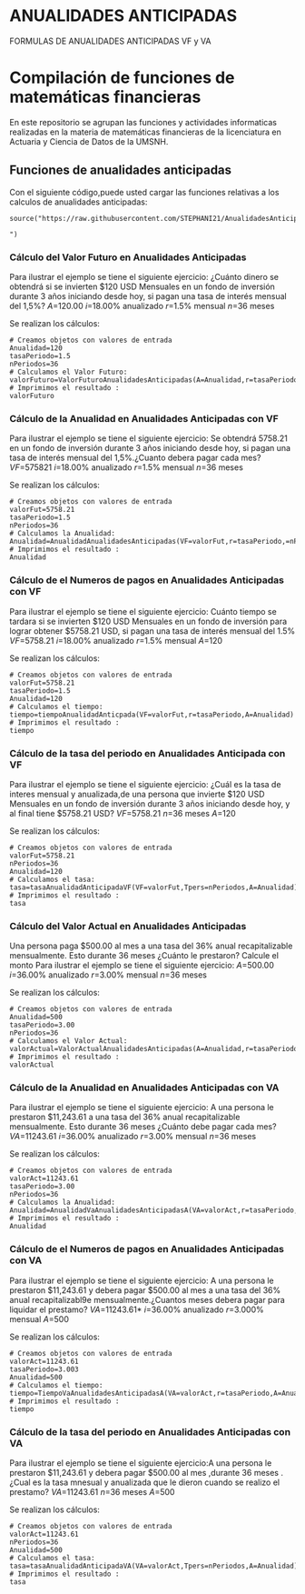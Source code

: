 
# ANUALIDADES ANTICIPADAS
FORMULAS DE ANUALIDADES ANTICIPADAS VF y VA
# Compilación de funciones de matemáticas financieras 

En este repositorio se agrupan las funciones y actividades informaticas realizadas en la materia de matemáticas financieras  de la licenciatura en Actuaria y Ciencia de Datos de la UMSNH.

## Funciones de anualidades anticipadas

Con el siguiente código,puede usted cargar las funciones relativas a los calculos de anualidades anticipadas:

```{r}
source("https://raw.githubusercontent.com/STEPHANI21/AnualidadesAnticipadasFunciones/refs/heads/main/formulasAnualidadesAnticipadas%20(1).R

")
```

### Cálculo del Valor Futuro en Anualidades Anticipadas 
Para ilustrar el ejemplo se tiene el siguiente ejercicio:
¿Cuánto dinero se obtendrá si se invierten $120 USD Mensuales en un fondo de inversión durante 3 años iniciando desde hoy, si pagan una tasa de interés mensual del 1,5%?
$A$=120.00
$i$=18.00% anualizado
$r$=1.5% mensual
$n$=36 meses

Se realizan los cálculos:
```{r}
# Creamos objetos con valores de entrada
Anualidad=120
tasaPeriodo=1.5
nPeriodos=36
# Calculamos el Valor Futuro:
valorFuturo=ValorFuturoAnualidadesAnticipadas(A=Anualidad,r=tasaPeriodo,n=nPeriodos)
# Imprimimos el resultado :
valorFuturo
```

### Cálculo de la Anualidad en Anualidades Anticipadas con VF

Para ilustrar el ejemplo se tiene el siguiente ejercicio:
Se obtendrá 5758.21 en un fondo de inversión durante 3 años iniciando desde hoy, si pagan una tasa de interés mensual del 1,5%.¿Cuanto debera pagar cada mes?
$VF$=575821
$i$=18.00% anualizado
$r$=1.5% mensual
$n$=36 meses

Se realizan los cálculos:
```{r}
# Creamos objetos con valores de entrada
valorFut=5758.21
tasaPeriodo=1.5
nPeriodos=36
# Calculamos la Anualidad:
Anualidad=AnualidadAnualidadesAnticipadas(VF=valorFut,r=tasaPeriodo,=nPeriodos)
# Imprimimos el resultado :
Anualidad
```
### Cálculo de el Numeros de pagos en Anualidades Anticipadas con VF

Para ilustrar el ejemplo se tiene el siguiente ejercicio:
Cuánto tiempo se tardara si se invierten $120 USD Mensuales en un fondo de inversión para lograr obtener $5758.21 USD, si pagan una tasa de interés mensual del 1.5%
$VF$=5758.21
$i$=18.00% anualizado
$r$=1.5% mensual
$A$=120

Se realizan los cálculos:
```{r}
# Creamos objetos con valores de entrada
valorFut=5758.21
tasaPeriodo=1.5
Anualidad=120
# Calculamos el tiempo:
tiempo=tiempoAnualidadAnticpada(VF=valorFut,r=tasaPeriodo,A=Anualidad)
# Imprimimos el resultado :
tiempo
```
### Cálculo de la tasa del periodo en Anualidades Anticipada con VF

Para ilustrar el ejemplo se tiene el siguiente ejercicio:
¿Cuál es la tasa de interes mensual y anualizada,de una persona que invierte $120 USD Mensuales en un fondo de inversión durante 3 años iniciando desde hoy, y al final tiene $5758.21 USD?
$VF$=5758.21
$n$=36 meses
$A$=120

Se realizan los cálculos:
```{r}
# Creamos objetos con valores de entrada
valorFut=5758.21
nPeriodos=36
Anualidad=120
# Calculamos el tasa:
tasa=tasaAnualidadAnticipadaVF(VF=valorFut,Tpers=nPeriodos,A=Anualidad)
# Imprimimos el resultado :
tasa
```
### Cálculo del Valor Actual en Anualidades Anticipadas

Una persona paga $500.00 al mes a una tasa del 36% anual recapitalizable mensualmente. Esto durante 36 meses ¿Cuánto le prestaron? Calcule el monto
Para ilustrar el ejemplo se tiene el siguiente ejercicio:
$A$=500.00
$i$=36.00% anualizado
$r$=3.00% mensual
$n$=36 meses

Se realizan los cálculos:
```{r}
# Creamos objetos con valores de entrada
Anualidad=500
tasaPeriodo=3.00
nPeriodos=36
# Calculamos el Valor Actual:
valorActual=ValorActualAnualidadesAnticipadas(A=Anualidad,r=tasaPeriodo,n=nPeriodos)
# Imprimimos el resultado :
valorActual
```
### Cálculo de la Anualidad en Anualidades Anticipadas con VA

Para ilustrar el ejemplo se tiene el siguiente ejercicio:
A una persona le prestaron $11,243.61 a una tasa del 36% anual recapitalizable mensualmente. Esto durante 36 meses ¿Cuánto debe pagar cada mes? 
$VA$=11243.61
$i$=36.00% anualizado
$r$=3.00% mensual
$n$=36 meses

Se realizan los cálculos:
```{r}
# Creamos objetos con valores de entrada
valorAct=11243.61
tasaPeriodo=3.00
nPeriodos=36
# Calculamos la Anualidad:
Anualidad=AnualidadVaAnualidadesAnticipadasA(VA=valorAct,r=tasaPeriodo,n=nPeriodos)
# Imprimimos el resultado :
Anualidad
```
### Cálculo de el Numeros de pagos en Anualidades Anticipadas con VA

Para ilustrar el ejemplo se tiene el siguiente ejercicio:
A una persona le prestaron $11,243.61 y debera pagar $500.00 al mes a una tasa del 36% anual recapitalizabl9e mensualmente.¿Cuantos meses debera pagar para liquidar el prestamo?
$VA$=11243.61*
$i$=36.00% anualizado
$r$=3.000% mensual
$A$=500

Se realizan los cálculos:
```{r}
# Creamos objetos con valores de entrada
valorAct=11243.61
tasaPeriodo=3.003
Anualidad=500
# Calculamos el tiempo:
tiempo=TiempoVaAnualidadesAnticipadasA(VA=valorAct,r=tasaPeriodo,A=Anualidad)
# Imprimimos el resultado :
tiempo
```
### Cálculo de la tasa del periodo en Anualidades Anticipadas con VA

Para ilustrar el ejemplo se tiene el siguiente ejercicio:A una persona le prestaron $11,243.61 y debera pagar $500.00 al mes ,durante 36 meses .¿Cual es la tasa mnesual y anualizada que le dieron cuando se realizo el prestamo?
$VA$=11243.61
$n$=36 meses
$A$=500

Se realizan los cálculos:
```{r}
# Creamos objetos con valores de entrada
valorAct=11243.61
nPeriodos=36
Anualidad=500
# Calculamos el tasa:
tasa=tasaAnualidadAnticipadaVA(VA=valorAct,Tpers=nPeriodos,A=Anualidad)
# Imprimimos el resultado :
tasa
```

